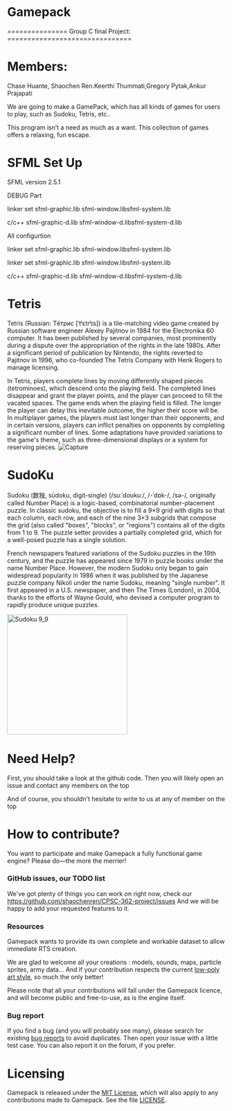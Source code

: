# Gamepack
===============   Group C final Project:   ===============================

# Members:
Chase Huante, Shaochen Ren.Keerthi Thummati,Gregory Pytak,Ankur Prajapati

We are going to make a GamePack, which has all kinds of games for users to play, such as Sudoku, Tetris, etc.. 

This program isn’t a need as much as a want.  This collection of games offers a relaxing, fun escape.

# SFML Set Up

SFML version 2.5.1

DEBUG Part

linker set sfml-graphic.lib sfml-window.libsfml-system.lib

c/c++   sfml-graphic-d.lib sfml-window-d.libsfml-system-d.lib

All configurtion 

linker set sfml-graphic.lib sfml-window.libsfml-system.lib

linker set sfml-graphic.lib sfml-window.libsfml-system.lib

c/c++   sfml-graphic-d.lib sfml-window-d.libsfml-system-d.lib



# Tetris
Tetris (Russian: Тéтрис [ˈtʲɛtrʲɪs]) is a tile-matching video game created by Russian software engineer Alexey Pajitnov in 1984 for the Electronika 60 computer. It has been published by several companies, most prominently during a dispute over the appropriation of the rights in the late 1980s. After a significant period of publication by Nintendo, the rights reverted to Pajitnov in 1996, who co-founded The Tetris Company with Henk Rogers to manage licensing.

In Tetris, players complete lines by moving differently shaped pieces (tetrominoes), which descend onto the playing field. The completed lines disappear and grant the player points, and the player can proceed to fill the vacated spaces. The game ends when the playing field is filled. The longer the player can delay this inevitable outcome, the higher their score will be. In multiplayer games, the players must last longer than their opponents, and in certain versions, players can inflict penalties on opponents by completing a significant number of lines. Some adaptations have provided variations to the game's theme, such as three-dimensional displays or a system for reserving pieces.
![Capture](https://user-images.githubusercontent.com/46946162/124189903-498e7100-da76-11eb-863d-d1c4cda4601f.PNG)



# SudoKu
Sudoku (数独, sūdoku, digit-single) (/suːˈdoʊkuː/, /-ˈdɒk-/, /sə-/, originally called Number Place) is a logic-based, combinatorial number-placement puzzle. In classic sudoku, the objective is to fill a 9×9 grid with digits so that each column, each row, and each of the nine 3×3 subgrids that compose the grid (also called "boxes", "blocks", or "regions") contains all of the digits from 1 to 9. The puzzle setter provides a partially completed grid, which for a well-posed puzzle has a single solution.

French newspapers featured variations of the Sudoku puzzles in the 19th century, and the puzzle has appeared since 1979 in puzzle books under the name Number Place. However, the modern Sudoku only began to gain widespread popularity in 1986 when it was published by the Japanese puzzle company Nikoli under the name Sudoku, meaning "single number". It first appeared in a U.S. newspaper, and then The Times (London), in 2004, thanks to the efforts of Wayne Gould, who devised a computer program to rapidly produce unique puzzles.

<img width="277" alt="Sudoku 9_9 " src="https://user-images.githubusercontent.com/46946162/124190001-6cb92080-da76-11eb-8326-9f9bfa884472.png">

# Need Help?
First, you should take a look at the github code.  Then you will likely open an issue and contact any members on the top

And of course, you shouldn't hesitate to write to us at any of member on the top
# How to contribute?
You want to participate and make Gamepack a fully functional game engine? Please do&mdash;the more the merrier!

### GitHub issues, our TODO list
We've got plenty of things you can work on right now, check our https://github.com/shaochenren/CPSC-362-project/issues And we will be happy to add your requested features to it.

### Resources
Gamepack wants to provide its own complete and workable dataset to allow immediate RTS creation.

We are glad to welcome all your creations : models, sounds, maps, particle sprites, army data... And if your contribution respects the current <a href="https://pinterest.com/search/pins/?q=low%20poly" target="_blank">low-poly art style</a>, so much the only better!

Please note that all your contributions will fall under the Gamepack licence, and will become public and free-to-use, as is the engine itself.


### Bug report
If you find a bug (and you will probably see many), please search for existing <a href="https://github.com/methusalah/OpenRTS/issues?q=is%3Aopen+is%3Aissue+label%3Abug" target="_blank">bug reports</a> to avoid duplicates. Then open your issue with a little test case. You can also report it on the forum, if you prefer.

# Licensing
Gamepack is released under the <a href="http://choosealicense.com/licenses/mit/" target="_blank">MIT License</a>, which will also apply to any contributions made to Gamepack. See the file <a href="https://raw.githubusercontent.com/methusalah/OpenRTS/master/LICENSE" target="_blank">LICENSE</a>.



